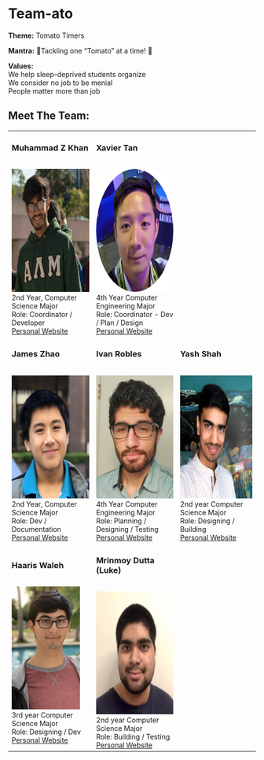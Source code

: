 # Team-ato

**Theme:** Tomato Timers

**Mantra:** :tomato:Tackling one “Tomato” at a time! :tomato:

**Values:**  
We help sleep-deprived students organize  
We consider no job to be menial  
People matter more than job

## Meet The Team:
<table>
<tr>
</tr>
<tr>
<td>

<h3>Muhammad Z Khan</h3>
<br>
<img src="admin/misc/img/mzk.jpg" width="207" height="250" /><br>
2nd Year, Computer Science Major<br>
Role: Coordinator / Developer<br>
<a href="https://mz-k.github.io/">Personal Website</a>

</td>
<td>

<h3>Xavier Tan</h3>
<br>
<img src="admin/misc/img/xavier-img.png" width="250" height="250" /><br>
4th Year Computer Engineering Major<br>
Role: Coordinator - Dev / Plan / Design<br>
<a href="https://xavierkst.github.io/CSE_110_Lab_2/">Personal Website</a> 

</td>
</tr>
<tr>
<td>

<h3>James Zhao</h3><br>
<img src="admin/misc/img/James.JPG" width="207" height="250" /><br>
2nd Year, Computer Science Major<br>
Role: Dev / Documentation<br>
<a href="https://jameszhao01.github.io/CSE110_Lab2/">Personal Website</a><br>

</td>
<td>

<h3>Ivan Robles</h3><br>
<img src="admin/misc/img/IvanRobles.jpg" height="250" /><br>
4th Year Computer Engineering Major<br>
Role: Planning / Designing / Testing<br>
<a href="https://i1robles.github.io/index.html/">Personal Website</a><br>

</td>
<td>

<h3>Yash Shah</h3><br>
<img src="admin/misc/img/YashShah.jpg" width="250" height="250" /><br>
2nd year Computer Science Major<br>
Role: Designing / Building<br>
<a href="https://ynshah3.github.io">Personal Website</a><br>

</td>
</tr>
<tr>
<td>

<h3>Haaris Waleh</h3><br>
<img src="admin/misc/img/HaarisWaleh.jpg" height="250"><br>
3rd year  Computer Science Major<br>
Role: Designing / Dev<br>
<a href="https://hwaleh.github.io">Personal Website</a><br>

</td>
<td>

<h3>Mrinmoy Dutta (Luke)</h3><br>
<img src="admin/misc/img/MrinmoyDutta.jpg" height="250"><br>
2nd year Computer Science Major<br>
Role: Building / Testing<br>
<a href="https://lukedutta9.github.io/">Personal Website</a><br>

</td>
</tr>
</table>

